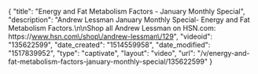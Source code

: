 {
    "title": "Energy and Fat Metabolism Factors - January Monthly Special",
    "description": "Andrew Lessman January Monthly Special- Energy and Fat Metabolism Factors.\n\nShop all Andrew Lessman on HSN.com: https:\/\/www.hsn.com\/shop\/andrew-lessman\/129",
    "videoid": "135622599",
    "date_created": "1514559958",
    "date_modified": "1517839952",
    "type": "captivate",
    "layout": "video",
    "url": "\/v\/energy-and-fat-metabolism-factors-january-monthly-special\/135622599"
}